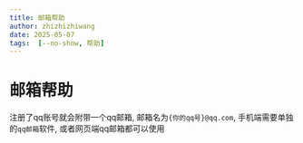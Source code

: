 ```yaml
---
title: 邮箱帮助
author: zhizhizhiwang
date: 2025-05-07
tags:  [--no-show, 帮助]
---
```

# 邮箱帮助

注册了qq账号就会附带一个qq邮箱, 邮箱名为`{你的qq号}@qq.com`, 手机端需要单独的`qq邮箱`软件, 或者网页端qq邮箱都可以使用